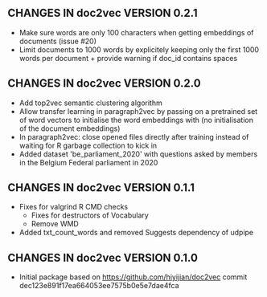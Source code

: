 ## CHANGES IN doc2vec VERSION 0.2.1

- Make sure words are only 100 characters when getting embeddings of documents (issue #20)
- Limit documents to 1000 words by explicitely keeping only the first 1000 words per document + provide warning if doc_id contains spaces

## CHANGES IN doc2vec VERSION 0.2.0

- Add top2vec semantic clustering algorithm
- Allow transfer learning in paragraph2vec by passing on a pretrained set of word vectors to initialise the word embeddings with (no initialisation of the document embeddings)
- In paragraph2vec: close opened files directly after training instead of waiting for R garbage collection to kick in
- Added dataset 'be_parliament_2020' with questions asked by members in the Belgium Federal parliament in 2020

## CHANGES IN doc2vec VERSION 0.1.1

- Fixes for valgrind R CMD checks 
    - Fixes for destructors of Vocabulary
    - Remove WMD
- Added txt_count_words and removed Suggests dependency of udpipe

## CHANGES IN doc2vec VERSION 0.1.0

- Initial package based on https://github.com/hiyijian/doc2vec commit dec123e891f17ea664053ee7575b0e5e7dae4fca

